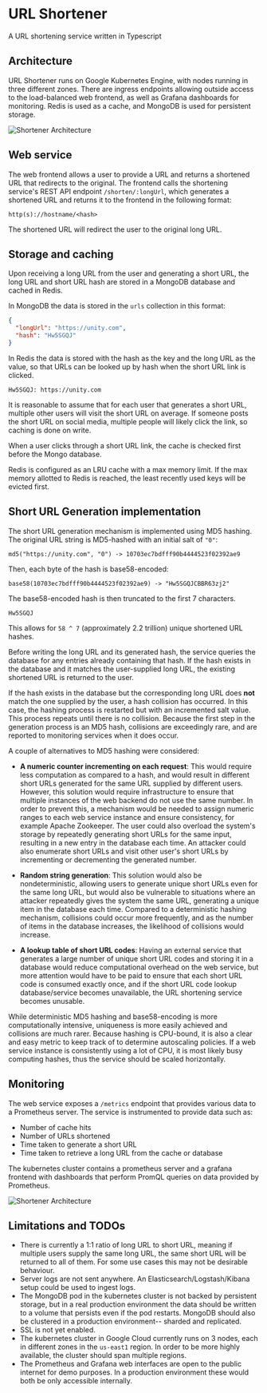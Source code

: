 # URL Shortener
A URL shortening service written in Typescript

## Architecture

URL Shortener runs on Google Kubernetes Engine, with nodes running in three different zones. There are ingress endpoints allowing outside access to the load-balanced web frontend, as well as Grafana dashboards for monitoring. Redis is used as a cache, and MongoDB is used for persistent storage.

![Shortener Architecture](https://user-images.githubusercontent.com/6937171/159193166-a3b9d6e3-2f54-488e-b3ca-ced86dcec0f2.png)

## Web service

The web frontend allows a user to provide a URL and returns a shortened URL that redirects to the original. The frontend calls the shortening service's REST API endpoint `/shorten/:longUrl`, which generates a shortened URL and returns it to the frontend in the following format:

```http(s)://hostname/<hash>```

The shortened URL will redirect the user to the original long URL. 
## Storage and caching
Upon receiving a long URL from the user and generating a short URL, the long URL and short URL hash are stored in a MongoDB database and cached in Redis. 

In MongoDB the data is stored in the `urls` collection in this format:

```json
{
  "longUrl": "https://unity.com",
  "hash": "Hw5SGQJ"
}
```

In Redis the data is stored with the hash as the key and the long URL as the value, so that URLs can be looked up by hash when the short URL link is clicked.

```
Hw5SGQJ: https://unity.com
```

It is reasonable to assume that for each user that generates a short URL, multiple other users will visit the short URL on average. If someone posts the short URL on social media, multiple people will likely click the link, so caching is done on write. 

When a user clicks through a short URL link, the cache is checked first before the Mongo database. 

Redis is configured as an LRU cache with a max memory limit. If the max memory allotted to Redis is reached, the least recently used keys will be evicted first. 

## Short URL Generation implementation

The short URL generation mechanism is implemented using MD5 hashing. The original URL string is MD5-hashed with an initial salt of `"0"`:

```
md5("https://unity.com", "0") -> 10703ec7bdfff90b4444523f02392ae9
```

Then, each byte of the hash is base58-encoded:

```
base58(10703ec7bdfff90b4444523f02392ae9) -> "Hw5SGQJCBBR63zj2"
```

The base58-encoded hash is then truncated to the first 7 characters.

```
Hw5SGQJ
```

This allows for `58 ^ 7` (approximately 2.2 trillion) unique shortened URL hashes.

Before writing the long URL and its generated hash, the service queries the database for any entries already containing that hash. If the hash exists in the database and it matches the user-supplied long URL, the existing shortened URL is returned to the user. 

If the hash exists in the database but the corresponding long URL does **not** match the one supplied by the user, a hash collision has occurred. In this case, the hashing process is restarted but with an incremented salt value. This process repeats until there is no collision. Because the first step in the generation process is an MD5 hash, collisions are exceedingly rare, and are reported to monitoring services when it does occur. 


A couple of alternatives to MD5 hashing were considered:
- **A numeric counter incrementing on each request**: This would require less computation as compared to a hash, and would result in different short URLs generated for the same URL supplied by different users. However, this solution would require infrastructure to ensure that multiple instances of the web backend do not use the same number. In order to prevent this, a mechanism would be needed to assign numeric ranges to each web service instance and ensure consistency, for example Apache Zookeeper. The user could also overload the system's storage by repeatedly generating short URLs for the same input, resulting in a new entry in the database each time. An attacker could also enumerate short URLs and visit other user's short URLs by incrementing or decrementing the generated number.

- **Random string generation**: This solution would also be nondeterministic, allowing users to generate unique short URLs even for the same long URL, but would also be vulnerable to situations where an attacker repeatedly gives the system the same URL, generating a unique item in the database each time. Compared to a deterministic hashing mechanism, collisions could occur more frequently, and as the number of items in the database increases, the likelihood of collisions would increase.

- **A lookup table of short URL codes**: Having an external service that generates a large number of unique short URL codes and storing it in a database would reduce computational overhead on the web service, but more attention would have to be paid to ensure that each short URL code is consumed exactly once, and if the short URL code lookup database/service becomes unavailable, the URL shortening service becomes unusable. 

While deterministic MD5 hashing and base58-encoding is more computationally intensive, uniqueness is more easily achieved and collisions are much rarer. Because hashing is CPU-bound, it is also a clear and easy metric to keep track of to determine autoscaling policies. If a web service instance is consistently using a lot of CPU, it is most likely busy computing hashes, thus the service should be scaled horizontally.

## Monitoring

The web service exposes a `/metrics` endpoint that provides various data to a Prometheus server. The service is instrumented to provide data such as:

- Number of cache hits
- Number of URLs shortened
- Time taken to generate a short URL
- Time taken to retrieve a long URL from the cache or database

The kubernetes cluster contains a prometheus server and a grafana frontend with dashboards that perform PromQL queries on data provided by Prometheus.

![Shortener Architecture](https://user-images.githubusercontent.com/6937171/159299483-effa3985-9b89-4fa5-9e44-b2e5cdbf1f6f.png)

## Limitations and TODOs
- There is currently a 1:1 ratio of long URL to short URL, meaning if multiple users supply the same long URL, the same short URL will be returned to all of them. For some use cases this may not be desirable behaviour. 
- Server logs are not sent anywhere. An Elasticsearch/Logstash/Kibana setup could be used to ingest logs. 
- The MongoDB pod in the kubernetes cluster is not backed by persistent storage, but in a real production environment the data should be written to a volume that persists even if the pod restarts. MongoDB should also be clustered in a production environment-- sharded and replicated.
- SSL is not yet enabled.
- The kubernetes cluster in Google Cloud currently runs on 3 nodes, each in different zones in the `us-east1` region. In order to be more highly available, the cluster should span multiple regions. 
- The Prometheus and Grafana web interfaces are open to the public internet for demo purposes. In a production environment these would both be only accessible internally.



